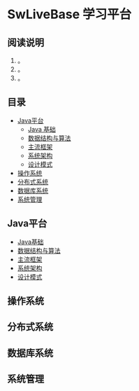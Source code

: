 # SwLiveBase 学习平台



## 阅读说明
1. 。
2. 。
3. 。

## 目录

* [Java平台](#java平台)
  * [Java 基础](#javaj2ee-基础)
  * [数据结构与算法](#java-集合框架)
  * [主流框架](#java-多线程)
  * [系统架构](#java-bionioaio)
  * [设计模式](#设计模式)
* [操作系统](#操作系统)
* [分布式系统](#分布式系统)
* [数据库系统](#数据库系统)
* [系统管理](#系统管理)


## Java平台
* [Java基础](url)
* [数据结构与算法]()
* [主流框架]()
* [系统架构]()
* [设计模式]()








## 操作系统

## 分布式系统

## 数据库系统

## 系统管理
